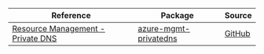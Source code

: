 | Reference | Package | Source |
|---|---|---|
|[Resource Management - Private DNS](mgmt-privatedns-readme.md)|[azure-mgmt-privatedns](https://pypi.org/project/azure-mgmt-privatedns)|[GitHub](https://github.com/Azure/azure-sdk-for-python)|
